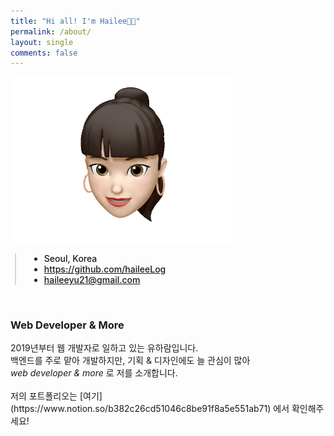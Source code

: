 ```yaml
---  
title: "Hi all! I'm Hailee👋🏻"  
permalink: /about/  
layout: single  
comments: false
---  
```


<div>  
    <img src="/assets/images/memoji.gif" alt="memoji" width="70%" min-width="700px" itemprop="image">  
</div>  

<div style="border-left: 2px solid rgba(199, 198, 198, 0.7); margin: 0.5em 0 0 0.5em; padding-left: 1.5em; font-weight: 500;">  
    <ul class="author__urls social-icons">  
        <li itemprop="homeLocation" itemscope itemtype="https://schema.org/Place">  
          <i class="fas fa-fw fa-map-marker-alt" aria-hidden="true"></i> <span itemprop="name">  Seoul, Korea</span>  
        </li>  
        <li>  
          <a href="https://github.com/haileeLog" itemprop="sameAs" rel="nofollow noopener noreferrer">  
            <i class="fab fa-fw fa-github" aria-hidden="true"></i><span class="label">  https://github.com/haileeLog</span>  
          </a>  
        </li>  
        <li>  
          <a href="mailto:haileeyu21@gmail.com">  
            <meta itemprop="email" content="haileeyu21@gmail.com" />  
            <i class="fas fa-fw fa-envelope-square" aria-hidden="true"></i><span class="label">  haileeyu21@gmail.com</span>  
          </a>  
        </li>  
    </ul>  
</div>  
<br>

<div>  
    <h3>Web Developer & More</h3>
        2019년부터 웹 개발자로 일하고 있는 유하람입니다.<br>
        백엔드를 주로 맡아 개발하지만, 기획 & 디자인에도 늘 관심이 많아<br>
        <i>web developer & more</i> 로 저를 소개합니다. <br>
        <br>
        저의 포트폴리오는 [여기](https://www.notion.so/b382c26cd51046c8be91f8a5e551ab71) 에서 확인해주세요!
</div>